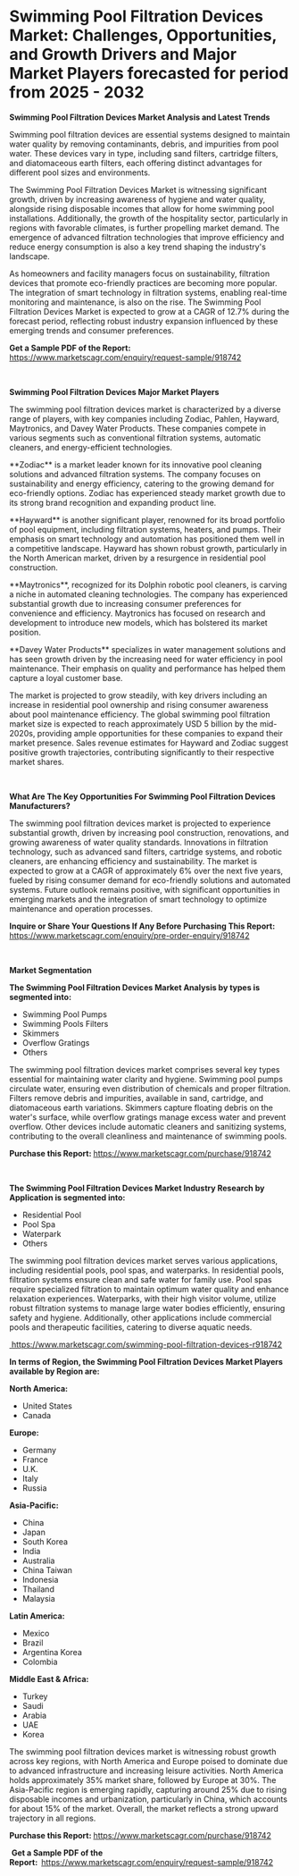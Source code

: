 <p><h1>Swimming Pool Filtration Devices Market: Challenges, Opportunities, and Growth Drivers and Major Market Players forecasted for period from 2025 - 2032</h1></p><p><strong>Swimming Pool Filtration Devices Market Analysis and Latest Trends</strong></p>
<p><p>Swimming pool filtration devices are essential systems designed to maintain water quality by removing contaminants, debris, and impurities from pool water. These devices vary in type, including sand filters, cartridge filters, and diatomaceous earth filters, each offering distinct advantages for different pool sizes and environments. </p><p>The Swimming Pool Filtration Devices Market is witnessing significant growth, driven by increasing awareness of hygiene and water quality, alongside rising disposable incomes that allow for home swimming pool installations. Additionally, the growth of the hospitality sector, particularly in regions with favorable climates, is further propelling market demand. The emergence of advanced filtration technologies that improve efficiency and reduce energy consumption is also a key trend shaping the industry's landscape.</p><p>As homeowners and facility managers focus on sustainability, filtration devices that promote eco-friendly practices are becoming more popular. The integration of smart technology in filtration systems, enabling real-time monitoring and maintenance, is also on the rise. The Swimming Pool Filtration Devices Market is expected to grow at a CAGR of 12.7% during the forecast period, reflecting robust industry expansion influenced by these emerging trends and consumer preferences.</p></p>
<p><strong>Get a Sample PDF of the Report:&nbsp;</strong> <a href="https://www.marketscagr.com/enquiry/request-sample/918742?utm_campaign=1901&utm_medium=2&utm_source=Github&utm_content=ia&utm_term=18042025&utm_id=swimming-pool-filtration-devices">https://www.marketscagr.com/enquiry/request-sample/918742</a></p>
<p>&nbsp;</p>
<p><strong>Swimming Pool Filtration Devices Major Market Players</strong></p>
<p><p>The swimming pool filtration devices market is characterized by a diverse range of players, with key companies including Zodiac, Pahlen, Hayward, Maytronics, and Davey Water Products. These companies compete in various segments such as conventional filtration systems, automatic cleaners, and energy-efficient technologies.</p><p>**Zodiac** is a market leader known for its innovative pool cleaning solutions and advanced filtration systems. The company focuses on sustainability and energy efficiency, catering to the growing demand for eco-friendly options. Zodiac has experienced steady market growth due to its strong brand recognition and expanding product line.</p><p>**Hayward** is another significant player, renowned for its broad portfolio of pool equipment, including filtration systems, heaters, and pumps. Their emphasis on smart technology and automation has positioned them well in a competitive landscape. Hayward has shown robust growth, particularly in the North American market, driven by a resurgence in residential pool construction.</p><p>**Maytronics**, recognized for its Dolphin robotic pool cleaners, is carving a niche in automated cleaning technologies. The company has experienced substantial growth due to increasing consumer preferences for convenience and efficiency. Maytronics has focused on research and development to introduce new models, which has bolstered its market position.</p><p>**Davey Water Products** specializes in water management solutions and has seen growth driven by the increasing need for water efficiency in pool maintenance. Their emphasis on quality and performance has helped them capture a loyal customer base.</p><p>The market is projected to grow steadily, with key drivers including an increase in residential pool ownership and rising consumer awareness about pool maintenance efficiency. The global swimming pool filtration market size is expected to reach approximately USD 5 billion by the mid-2020s, providing ample opportunities for these companies to expand their market presence. Sales revenue estimates for Hayward and Zodiac suggest positive growth trajectories, contributing significantly to their respective market shares.</p></p>
<p>&nbsp;</p>
<p><strong>What Are The Key Opportunities For Swimming Pool Filtration Devices Manufacturers?</strong></p>
<p><p>The swimming pool filtration devices market is projected to experience substantial growth, driven by increasing pool construction, renovations, and growing awareness of water quality standards. Innovations in filtration technology, such as advanced sand filters, cartridge systems, and robotic cleaners, are enhancing efficiency and sustainability. The market is expected to grow at a CAGR of approximately 6% over the next five years, fueled by rising consumer demand for eco-friendly solutions and automated systems. Future outlook remains positive, with significant opportunities in emerging markets and the integration of smart technology to optimize maintenance and operation processes.</p></p>
<p><strong>Inquire or Share Your Questions If Any Before Purchasing This Report:</strong> <a href="https://www.marketscagr.com/enquiry/pre-order-enquiry/918742?utm_campaign=1901&utm_medium=2&utm_source=Github&utm_content=ia&utm_term=18042025&utm_id=swimming-pool-filtration-devices">https://www.marketscagr.com/enquiry/pre-order-enquiry/918742</a></p>
<p>&nbsp;</p>
<p><strong>Market Segmentation</strong></p>
<p><strong>The Swimming Pool Filtration Devices Market Analysis by types is segmented into:</strong></p>
<p><ul><li>Swimming Pool Pumps</li><li>Swimming Pools Filters</li><li>Skimmers</li><li>Overflow Gratings</li><li>Others</li></ul></p>
<p><p>The swimming pool filtration devices market comprises several key types essential for maintaining water clarity and hygiene. Swimming pool pumps circulate water, ensuring even distribution of chemicals and proper filtration. Filters remove debris and impurities, available in sand, cartridge, and diatomaceous earth variations. Skimmers capture floating debris on the water's surface, while overflow gratings manage excess water and prevent overflow. Other devices include automatic cleaners and sanitizing systems, contributing to the overall cleanliness and maintenance of swimming pools.</p></p>
<p><strong>Purchase this Report:&nbsp;</strong><a href="https://www.marketscagr.com/purchase/918742?utm_campaign=1901&utm_medium=2&utm_source=Github&utm_content=ia&utm_term=18042025&utm_id=swimming-pool-filtration-devices">https://www.marketscagr.com/purchase/918742</a></p>
<p>&nbsp;</p>
<p><strong>The Swimming Pool Filtration Devices Market Industry Research by Application is segmented into:</strong></p>
<p><ul><li>Residential Pool</li><li>Pool Spa</li><li>Waterpark</li><li>Others</li></ul></p>
<p><p>The swimming pool filtration devices market serves various applications, including residential pools, pool spas, and waterparks. In residential pools, filtration systems ensure clean and safe water for family use. Pool spas require specialized filtration to maintain optimum water quality and enhance relaxation experiences. Waterparks, with their high visitor volume, utilize robust filtration systems to manage large water bodies efficiently, ensuring safety and hygiene. Additionally, other applications include commercial pools and therapeutic facilities, catering to diverse aquatic needs.</p></p>
<p><a href="https://www.marketscagr.com/swimming-pool-filtration-devices-r918742?utm_campaign=1901&utm_medium=2&utm_source=Github&utm_content=ia&utm_term=18042025&utm_id=swimming-pool-filtration-devices">&nbsp;https://www.marketscagr.com/swimming-pool-filtration-devices-r918742</a></p>
<p><strong>In terms of Region, the Swimming Pool Filtration Devices Market Players available by Region are:</strong></p>
<p>
    <p> <strong> North America: </strong>
        <ul>
            <li>United States</li>
            <li>Canada</li>
        </ul>
        </p> 
    <p> <strong> Europe: </strong>
        <ul>
            <li>Germany</li>
            <li>France</li>
            <li>U.K.</li>
            <li>Italy</li>
            <li>Russia</li>
        </ul>
        </p> 
    <p> <strong> Asia-Pacific: </strong>
        <ul>
            <li>China</li>
            <li>Japan</li>
            <li>South Korea</li>
            <li>India</li>
            <li>Australia</li>
            <li>China Taiwan</li>
            <li>Indonesia</li>
            <li>Thailand</li>
            <li>Malaysia</li>
        </ul>
        </p> 
    <p> <strong> Latin America: </strong>
        <ul>
            <li>Mexico</li>
            <li>Brazil</li>
            <li>Argentina Korea</li>
            <li>Colombia</li>
        </ul>
        </p> 
    <p> <strong> Middle East & Africa: </strong>
        <ul>
            <li>Turkey</li>
            <li>Saudi</li>
            <li>Arabia</li>
            <li>UAE</li>
            <li>Korea</li>
        </ul>
    </p>
    </p>
<p><p>The swimming pool filtration devices market is witnessing robust growth across key regions, with North America and Europe poised to dominate due to advanced infrastructure and increasing leisure activities. North America holds approximately 35% market share, followed by Europe at 30%. The Asia-Pacific region is emerging rapidly, capturing around 25% due to rising disposable incomes and urbanization, particularly in China, which accounts for about 15% of the market. Overall, the market reflects a strong upward trajectory in all regions.</p></p>
<p><strong>Purchase this Report: </strong><a href="https://www.marketscagr.com/purchase/918742?utm_campaign=1901&utm_medium=2&utm_source=Github&utm_content=ia&utm_term=18042025&utm_id=swimming-pool-filtration-devices">https://www.marketscagr.com/purchase/918742</a></p>
<p>&nbsp;<strong>Get a Sample PDF of the Report:&nbsp;&nbsp;</strong><a href="https://www.marketscagr.com/enquiry/request-sample/918742?utm_campaign=1901&utm_medium=2&utm_source=Github&utm_content=ia&utm_term=18042025&utm_id=swimming-pool-filtration-devices">https://www.marketscagr.com/enquiry/request-sample/918742</a></p>
<p><strong></strong></p>
<p><p></p><p></p><p></p></p>